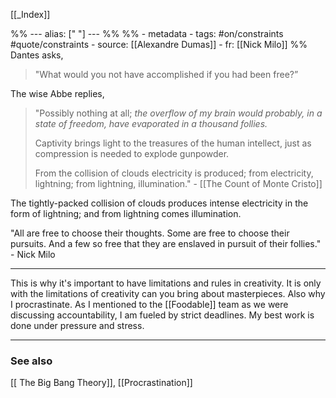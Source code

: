 
[[_Index]]

%% ---
alias: [" "]
--- %%
%% - metadata
	- tags: #on/constraints #quote/constraints
	- source: [[Alexandre Dumas]]
	- fr: [[Nick Milo]]
%%
Dantes asks, 
> "What would you not have accomplished if you had been free?” 

The wise Abbe replies, 
> "Possibly nothing at all; *the overflow of my brain would probably, in a state of freedom, have evaporated in a thousand follies.* 
> 
> Captivity brings light to the treasures of the human intellect, just as compression is needed to explode gunpowder. 
> 
> From the collision of clouds electricity is produced; from electricity, lightning; from lightning, illumination." - [[The Count of Monte Cristo]]

The tightly-packed collision of clouds produces intense electricity in the form of lightning; and from lightning comes illumination.

"All are free to choose their thoughts. Some are free to choose their pursuits. And a few so free that they are enslaved in pursuit of their follies." - Nick Milo

---
This is why it's important to have limitations and rules in creativity. It is only with the limitations of creativity can you bring about masterpieces. Also why I procrastinate. As I mentioned to the [[Foodable]] team as we were discussing accountability, I am fueled by strict deadlines. My best work is done under pressure and stress.

-------------
### See also
[[ The Big Bang Theory]], [[Procrastination]]


